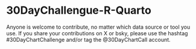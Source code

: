 # 30DayChallengue-R-Quarto
Anyone is welcome to contribute, no matter which data source or tool you use. If you share your contributions on X or bsky, please use the hashtag #30DayChartChallenge and/or tag the @30DayChartCall account.

